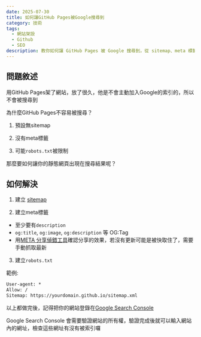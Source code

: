 ```yaml
---
date: 2025-07-30
title: 如何讓GitHub Pages被Google搜尋到
category: 技術
tags:
  - 網站架設
  - Github
  - SEO
description: 教你如何讓 GitHub Pages 被 Google 搜尋到，從 sitemap、meta 標籤到 robots.txt 的設定，搭配 Google Search Console 提高網站能見度與 SEO 成效。
---
```


## 問題敘述

用GitHub Pages架了網站，放了很久，他是不會主動加入Google的索引的，所以不會被搜尋到

為什麼GitHub Pages不容易被搜尋？

1. 預設無sitemap

2. 沒有meta標籤

3. 可能`robots.txt`被限制

那麼要如何讓你的靜態網頁出現在搜尋結果呢？

## 如何解決

1. 建立 [sitemap](https://www.xml-sitemaps.com/)

2. 建立meta標籤

- 至少要有`description`
- `og:title`, `og:image`, `og:description` 等 OG:Tag
- 用[META 分享偵錯工具](https://developers.facebook.com/tools/debug/)確認分享的效果，若沒有更新可能是被快取住了，需要手動抓取最新

3. 建立`robots.txt`

範例:

```txt
User-agent: *
Allow: /
Sitemap: https://yourdomain.github.io/sitemap.xml
```

以上都做完後，記得把你的網站登錄在[Google Search Console](https://search.google.com/search-console/)

Google Search Console 會需要驗證網站的所有權，驗證完成後就可以輸入網站內的網址，檢查這些網址有沒有被索引囉
